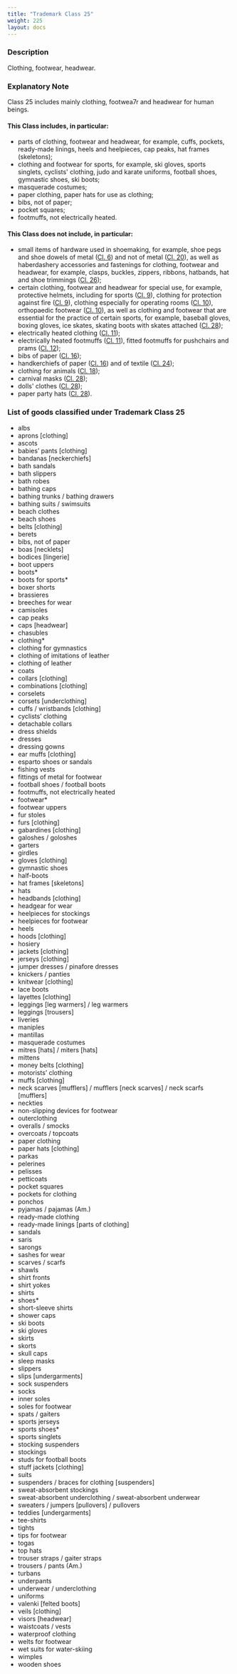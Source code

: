 ```yaml
---
title: "Trademark Class 25"
weight: 225
layout: docs
---
```


### Description

Clothing, footwear, headwear.

### Explanatory Note

Class 25 includes mainly clothing, footwea7r and headwear for human beings.

#### This Class includes, in particular:

* parts of clothing, footwear and headwear, for example, cuffs, pockets, ready-made linings, heels and heelpieces, cap peaks, hat frames (skeletons);
* clothing and footwear for sports, for example, ski gloves, sports singlets, cyclists' clothing, judo and karate uniforms, football shoes, gymnastic shoes, ski boots;
* masquerade costumes;
* paper clothing, paper hats for use as clothing;
* bibs, not of paper;
* pocket squares;
* footmuffs, not electrically heated.

#### This Class does not include, in particular:

* &#x20;small items of hardware used in shoemaking, for example, shoe pegs and shoe dowels of metal ([Cl. 6](trademark-class-6)) and not of metal ([Cl. 20](trademark-class-20)), as well as haberdashery accessories and fastenings for clothing, footwear and headwear, for example, clasps, buckles, zippers, ribbons, hatbands, hat and shoe trimmings ([Cl. 26](trademark-class-26));
* &#x20;certain clothing, footwear and headwear for special use, for example, protective helmets, including for sports ([Cl. 9](trademark-class-9)), clothing for protection against fire ([Cl. 9](trademark-class-9)), clothing especially for operating rooms ([Cl. 10](trademark-class-10)), orthopaedic footwear ([Cl. 10](trademark-class-10)), as well as clothing and footwear that are essential for the practice of certain sports,  for example, baseball gloves, boxing gloves, ice skates, skating boots with skates attached ([Cl. 28](trademark-class-28));
* &#x20;electrically heated clothing ([Cl. 11](trademark-class-11));
* &#x20;electrically heated footmuffs ([Cl. 11](trademark-class-11)), fitted footmuffs for pushchairs and prams ([Cl. 12](trademark-class-12));
* &#x20;bibs of paper ([Cl. 16](trademark-class-16));
* &#x20;handkerchiefs of paper ([Cl. 16](trademark-class-16)) and of textile ([Cl. 24](trademark-class-24));
* &#x20;clothing for animals ([Cl. 18](trademark-class-18));
* &#x20;carnival masks ([Cl. 28](trademark-class-28));
* &#x20;dolls' clothes ([Cl. 28](trademark-class-28));
* &#x20;paper party hats ([Cl. 28](trademark-class-28)).

### List of goods classified under Trademark Class 25

* albs
* aprons \[clothing]
* ascots
* babies’ pants \[clothing]
* bandanas \[neckerchiefs]
* bath sandals
* bath slippers
* bath robes
* bathing caps
* bathing trunks / bathing drawers
* bathing suits / swimsuits
* beach clothes
* beach shoes
* belts \[clothing]
* berets
* bibs, not of paper
* boas \[necklets]
* bodices \[lingerie]
* boot uppers
* boots\*
* boots for sports\*
* boxer shorts
* brassieres
* breeches for wear
* camisoles
* cap peaks
* caps \[headwear]
* chasubles
* clothing\*
* clothing for gymnastics
* clothing of imitations of leather
* clothing of leather
* coats
* collars \[clothing]
* combinations \[clothing]
* corselets
* corsets \[underclothing]
* cuffs / wristbands \[clothing]
* cyclists’ clothing
* detachable collars
* dress shields
* dresses
* dressing gowns
* ear muffs \[clothing]
* esparto shoes or sandals
* fishing vests
* fittings of metal for footwear
* football shoes / football boots
* footmuffs, not electrically heated
* footwear\*
* footwear uppers
* fur stoles
* furs \[clothing]
* gabardines \[clothing]
* galoshes / goloshes
* garters
* girdles
* gloves \[clothing]
* gymnastic shoes
* half-boots
* hat frames \[skeletons]
* hats
* headbands \[clothing]
* headgear for wear
* heelpieces for stockings
* heelpieces for footwear
* heels
* hoods \[clothing]
* hosiery
* jackets \[clothing]
* jerseys \[clothing]
* jumper dresses / pinafore dresses
* knickers / panties
* knitwear \[clothing]
* lace boots
* layettes \[clothing]
* leggings \[leg warmers] / leg warmers
* leggings \[trousers]
* liveries
* maniples
* mantillas
* masquerade costumes
* mitres \[hats] / miters \[hats]
* mittens
* money belts \[clothing]
* motorists’ clothing
* muffs \[clothing]
* neck scarves \[mufflers] / mufflers \[neck scarves] / neck scarfs \[mufflers]
* neckties
* non-slipping devices for footwear
* outerclothing
* overalls / smocks
* overcoats / topcoats
* paper clothing
* paper hats \[clothing]
* parkas
* pelerines
* pelisses
* petticoats
* pocket squares
* pockets for clothing
* ponchos
* pyjamas / pajamas (Am.)
* ready-made clothing
* ready-made linings \[parts of clothing]
* sandals
* saris
* sarongs
* sashes for wear
* scarves / scarfs
* shawls
* shirt fronts
* shirt yokes
* shirts
* shoes\*
* short-sleeve shirts
* shower caps
* ski boots
* ski gloves
* skirts
* skorts
* skull caps
* sleep masks
* slippers
* slips \[undergarments]
* sock suspenders
* socks
* inner soles
* soles for footwear
* spats / gaiters
* sports jerseys
* sports shoes\*
* sports singlets
* stocking suspenders
* stockings
* studs for football boots
* stuff jackets \[clothing]
* suits
* suspenders / braces for clothing \[suspenders]
* sweat-absorbent stockings
* sweat-absorbent underclothing / sweat-absorbent underwear
* sweaters / jumpers \[pullovers] / pullovers
* teddies \[undergarments]
* tee-shirts
* tights
* tips for footwear
* togas
* top hats
* trouser straps / gaiter straps
* trousers / pants (Am.)
* turbans
* underpants
* underwear / underclothing
* uniforms
* valenki \[felted boots]
* veils \[clothing]
* visors \[headwear]
* waistcoats / vests
* waterproof clothing
* welts for footwear
* wet suits for water-skiing
* wimples
* wooden shoes
